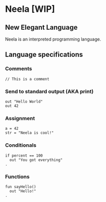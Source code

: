 # Neela [WIP]

## New Elegant Language

Neela is an interpreted programming language.

## Language specifications

### Comments
```
// This is a comment
```

### Send to standard output (AKA print)
```
out "Hello World"
out 42
```

### Assignment
```
a = 42
str = "Neela is cool!"
```

### Conditionals
```
if percent == 100
  out "You got everything"
.
```

### Functions
```
fun sayHello()
  out "Hello!"
.
```
